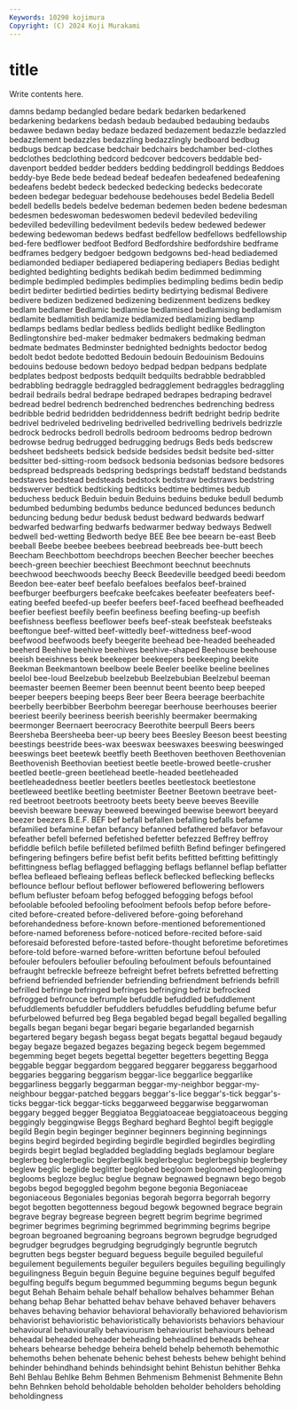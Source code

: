 ```yaml
---
Keywords: 10290 kojimura
Copyright: (C) 2024 Koji Murakami
---
```


# title

Write contents here.



damns bedamp bedangled bedare bedark bedarken bedarkened bedarkening
bedarkens bedash bedaub bedaubed bedaubing bedaubs bedawee bedawn beday bedaze
bedazed bedazement bedazzle bedazzled bedazzlement bedazzles bedazzling bedazzlingly bedboard bedbug
bedbugs bedcap bedcase bedchair bedchairs bedchamber bed-clothes bedclothes bedclothing bedcord
bedcover bedcovers beddable bed-davenport bedded bedder bedders bedding beddingroll beddings
Beddoes beddy-bye Bede bede bedead bedeaf bedeafen bedeafened bedeafening bedeafens
bedebt bedeck bedecked bedecking bedecks bedecorate bedeen bedegar bedeguar bedehouse
bedehouses bedel Bedelia Bedell bedell bedells bedels bedelve bedeman bedemen
beden bedene bedesman bedesmen bedeswoman bedeswomen bedevil bedeviled bedeviling bedevilled
bedevilling bedevilment bedevils bedew bedewed bedewer bedewing bedewoman bedews bedfast
bedfellow bedfellows bedfellowship bed-fere bedflower bedfoot Bedford Bedfordshire bedfordshire bedframe
bedframes bedgery bedgoer bedgown bedgowns bed-head bediademed bediamonded bediaper bediapered
bediapering bediapers Bedias bedight bedighted bedighting bedights bedikah bedim bedimmed
bedimming bedimple bedimpled bedimples bedimplies bedimpling bedims bedin bedip bedirt
bedirter bedirtied bedirties bedirty bedirtying bedismal Bedivere bedivere bedizen bedizened
bedizening bedizenment bedizens bedkey bedlam bedlamer Bedlamic bedlamise bedlamised bedlamising
bedlamism bedlamite bedlamitish bedlamize bedlamized bedlamizing bedlamp bedlamps bedlams bedlar
bedless bedlids bedlight bedlike Bedlington Bedlingtonshire bed-maker bedmaker bedmakers bedmaking
bedman bedmate bedmates Bedminster bednighted bednights bedoctor bedog bedolt bedot
bedote bedotted Bedouin bedouin Bedouinism Bedouins bedouins bedouse bedown bedoyo
bedpad bedpan bedpans bedplate bedplates bedpost bedposts bedquilt bedquilts bedrabble
bedrabbled bedrabbling bedraggle bedraggled bedragglement bedraggles bedraggling bedrail bedrails bedral
bedrape bedraped bedrapes bedraping bedravel bedread bedrel bedrench bedrenched bedrenches
bedrenching bedress bedribble bedrid bedridden bedriddenness bedrift bedright bedrip bedrite
bedrivel bedriveled bedriveling bedrivelled bedrivelling bedrivels bedrizzle bedrock bedrocks bedroll
bedrolls bedroom bedrooms bedrop bedrown bedrowse bedrug bedrugged bedrugging bedrugs
Beds beds bedscrew bedsheet bedsheets bedsick bedside bedsides bedsit bedsite
bed-sitter bedsitter bed-sitting-room bedsock bedsonia bedsonias bedsore bedsores bedspread bedspreads
bedspring bedsprings bedstaff bedstand bedstands bedstaves bedstead bedsteads bedstock bedstraw
bedstraws bedstring bedswerver bedtick bedticking bedticks bedtime bedtimes bedub beduchess
beduck Beduin beduin Beduins beduins beduke bedull bedumb bedumbed bedumbing
bedumbs bedunce bedunced bedunces bedunch beduncing bedung bedur bedusk bedust
bedward bedwards bedwarf bedwarfed bedwarfing bedwarfs bedwarmer bedway bedways Bedwell
bedwell bed-wetting Bedworth bedye BEE Bee bee beearn be-east Beeb
beeball Beebe beebee beebees beebread beebreads bee-butt beech Beecham Beechbottom
beechdrops beechen Beecher beecher beeches beech-green beechier beechiest Beechmont beechnut
beechnuts beechwood beechwoods beechy Beeck Beedeville beedged beedi beedom Beedon
bee-eater beef beefalo beefaloes beefalos beef-brained beefburger beefburgers beefcake beefcakes
beefeater beefeaters beef-eating beefed beefed-up beefer beefers beef-faced beefhead beefheaded
beefier beefiest beefily beefin beefiness beefing beefing-up beefish beefishness beefless
beeflower beefs beef-steak beefsteak beefsteaks beeftongue beef-witted beef-wittedly beef-wittedness beef-wood
beefwood beefwoods beefy beegerite beehead bee-headed beeheaded beeherd Beehive beehive
beehives beehive-shaped Beehouse beehouse beeish beeishness beek beekeeper beekeepers beekeeping
beekite Beekman Beekmantown beelbow beele Beeler beelike beeline beelines beelol
bee-loud Beelzebub beelzebub Beelzebubian Beelzebul beeman beemaster beemen Beemer been
beennut beent beento beep beeped beeper beepers beeping beeps Beer
beer Beera beerage beerbachite beerbelly beerbibber Beerbohm beeregar beerhouse beerhouses
beerier beeriest beerily beeriness beerish beerishly beermaker beermaking beermonger Beernaert
beerocracy Beerothite beerpull Beers beers Beersheba Beersheeba beer-up beery bees
Beesley Beeson beest beesting beestings beestride bees-wax beeswax beeswaxes beeswing
beeswinged beeswings beet beetewk beetfly beeth Beethoven beethoven Beethovenian Beethovenish
Beethovian beetiest beetle beetle-browed beetle-crusher beetled beetle-green beetlehead beetle-headed beetleheaded
beetleheadedness beetler beetlers beetles beetlestock beetlestone beetleweed beetlike beetling beetmister
Beetner Beetown beetrave beet-red beetroot beetroots beetrooty beets beety beeve
beeves Beeville beevish beeware beeway beeweed beewinged beewise beewort beeyard
beezer beezers B.E.F. BEF bef befall befallen befalling befalls befame
befamilied befamine befan befancy befanned befathered befavor befavour befeather befell
beferned befetished befetter befezzed Beffrey beffroy befiddle befilch befile befilleted
befilmed befilth Befind befinger befingered befingering befingers befire befist befit
befits befitted befitting befittingly befittingness beflag beflagged beflagging beflags beflannel
beflap beflatter beflea befleaed befleaing befleas befleck beflecked beflecking beflecks
beflounce beflour beflout beflower beflowered beflowering beflowers beflum befluster befoam
befog befogged befogging befogs befool befoolable befooled befooling befoolment befools
befop before before-cited before-created before-delivered before-going beforehand beforehandedness before-known before-mentioned
beforementioned before-named beforeness before-noticed before-recited before-said beforesaid beforested before-tasted before-thought
beforetime beforetimes before-told before-warned before-written befortune befoul befouled befouler befoulers
befoulier befouling befoulment befouls befountained befraught befreckle befreeze befreight befret
befrets befretted befretting befriend befriended befriender befriending befriendment befriends befrill
befrilled befringe befringed befringes befringing befriz befrocked befrogged befrounce befrumple
befuddle befuddled befuddlement befuddlements befuddler befuddlers befuddles befuddling befume befur
befurbelowed befurred beg Bega begabled begad begall begalled begalling begalls
began begani begar begari begarie begarlanded begarnish begartered begary begash
begass begat begats begattal begaud begaudy begay begaze begazed begazes
begazing begeck begem begemmed begemming beget begets begettal begetter begetters
begetting Begga beggable beggar beggardom beggared beggarer beggaress beggarhood beggaries
beggaring beggarism beggar-lice beggarlice beggarlike beggarliness beggarly beggarman beggar-my-neighbor beggar-my-neighbour
beggar-patched beggars beggar's-lice beggar's-tick beggar's-ticks beggar-tick beggar-ticks beggarweed beggarwise beggarwoman
beggary begged begger Beggiatoa Beggiatoaceae beggiatoaceous begging beggingly beggingwise Beggs
Beghard beghard Beghtol begift begiggle begild Begin begin beginger beginner
beginners beginning beginnings begins begird begirded begirding begirdle begirdled begirdles
begirdling begirds begirt beglad begladded begladding beglads beglamour beglare beglerbeg
beglerbeglic beglerbeglik beglerbegluc beglerbegship beglerbey beglew beglic beglide beglitter beglobed
begloom begloomed beglooming beglooms begloze begluc beglue begnaw begnawed begnawn
bego begob begobs begod begoggled begohm begone begonia Begoniaceae begoniaceous
Begoniales begonias begorah begorra begorrah begorry begot begotten begottenness begoud
begowk begowned begrace begrain begrave begray begrease begreen begrett begrim
begrime begrimed begrimer begrimes begriming begrimmed begrimming begrims begripe begroan
begroaned begroaning begroans begrown begrudge begrudged begrudger begrudges begrudging begrudgingly
begruntle begrutch begrutten begs begster beguard beguess beguile beguiled beguileful
beguilement beguilements beguiler beguilers beguiles beguiling beguilingly beguilingness Beguin beguin
Beguine beguine beguines begulf begulfed begulfing begulfs begum begummed begumming
begums begun begunk begut Behah Behaim behale behalf behallow behalves
behammer Behan behang behap Behar behatted behav behave behaved behaver
behavers behaves behaving behavior behavioral behaviorally behaviored behaviorism behaviorist behavioristic
behavioristically behaviorists behaviors behaviour behavioural behaviourally behaviourism behaviourist behaviours behead
beheadal beheaded beheader beheading beheadlined beheads behear behears behearse behedge
beheira beheld behelp behemoth behemothic behemoths behen behenate behenic behest
behests behew behight behind behinder behindhand behinds behindsight behint Behistun
behither Behka Behl Behlau Behlke Behm Behmen Behmenism Behmenist Behmenite
Behn behn Behnken behold beholdable beholden beholder beholders beholding beholdingness
